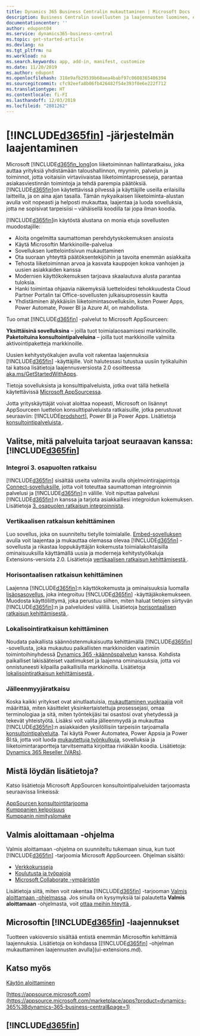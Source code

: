 ```yaml
---
title: Dynamics 365 Business Centralin mukauttaminen | Microsoft Docs
description: Business Centralin sovellusten ja laajennusten luominen, esitteleminen ja markkinoiminen.
documentationcenter: ''
author: edupont04
ms.service: dynamics365-business-central
ms.topic: get-started-article
ms.devlang: na
ms.tgt_pltfrm: na
ms.workload: na
ms.search.keywords: app, add-in, manifest, customize
ms.date: 11/20/2019
ms.author: edupont
ms.openlocfilehash: 318e9afb29539b68aea4babf97c0608365406394
ms.sourcegitcommit: cfc92eefa8b06fb426482f54e393f0e6e222f712
ms.translationtype: HT
ms.contentlocale: fi-FI
ms.lasthandoff: 12/03/2019
ms.locfileid: "2881262"
---
```

# <a name="extending-included365finincludesd365fin_mdmd"></a>[!INCLUDE[d365fin](includes/d365fin_md.md)] -järjestelmän laajentaminen
Microsoft [!INCLUDE[d365fin_long](includes/d365fin_long_md.md)]on liiketoiminnan hallintaratkaisu, joka auttaa yrityksiä yhdistämään taloushallinnon, myynnin, palvelun ja toiminnot, jotta voitaisiin virtaviivaistaa liiketoimintaprosesseja, parantaa asiakasviestinnän toimintoja ja tehdä parempia päätöksiä. [!INCLUDE[d365fin](includes/d365fin_md.md)]on käytettävissä pilvessä ja käyttäjille useilla erilaisilla laitteilla, ja on aina ajan tasalla. Tämän nykyaikaisen liiketoiminta-alustan avulla voit nopeasti ja helposti mukauttaa, laajentaa ja luoda sovelluksia, jotta ne sopisivat tarpeisiisi – vähäisellä koodilla tai jopa ilman koodia.  

[!INCLUDE[d365fin](includes/d365fin_md.md)]in käytöstä alustana on monia etuja sovellusten muodostajille:

* Aloita ongelmitta saumattoman perehdytyskokemuksen ansiosta
* Käytä Microsoftin Markkinoille-palvelua
* Sovelluksen luettelointisivun mukauttaminen
* Ota suoraan yhteyttä päätöksentekijöihin ja tavoita enemmän asiakkaita
* Tehosta liiketoiminnan arvoa ja kasvata kauppojen kokoa vanhojen ja uusien asiakkaiden kanssa
* Modernien käyttökokemuksen tarjoava skaalautuva alusta parantaa tuloksia.  
* Hanki toimintaa ohjaavia näkemyksiä luetteloidesi tehokkuudesta Cloud Partner Portalin tai Office-sovellusten julkaisuprosessin kautta
* Yhdistäminen älykkäisiin liiketoimintasovelluksiin, kuten Power Apps, Power Automate, Power BI ja Azure AI, on mahdollista.  

Tuo omat [!INCLUDE[d365fin](includes/d365fin_md.md)] -palvelut to Microsoft AppSourceen:

**Yksittäisinä sovelluksina** – joilla tuot toimialaosaamisesi markkinoille.  
**Paketoituina konsultointipalveluina** – joilla tuot markkinoille valmiita aktivointipaketteja markkinoille.

Uusien kehitystyökalujen avulla voit rakentaa laajennuksia [!INCLUDE[d365fin](includes/d365fin_md.md)] -käyttäjille. Voit halutessasi tutustua uusiin työkaluihin tai katsoa lisätietoja laajennusversiosta 2.0 osoitteessa [aka.ms/GetStartedWithApps](https://aka.ms/GetStartedWithApps).  

Tietoja sovelluksista ja konsulttipalveluista, jotka ovat tällä hetkellä käytettävissä [Microsoft AppSourcessa](https://appsource.microsoft.com/consulting-services).

Jotta yrityskäyttäjät voivat aloittaa nopeasti, Microsoft on lisännyt AppSourceen luettelon konsulttipalveluista ratkaisuille, jotka perustuvat seuraaviin: [!INCLUDE[prodshort](includes/prodshort.md)], Power BI ja Power Apps. Lisätietoja [konsultointipalveluista ](/dynamics365/business-central/dev-itpro/developer/readiness/readiness-consulting).

## <a name="choosing-which-services-to-offer-with-included365finincludesd365fin_mdmd"></a>Valitse, mitä palveluita tarjoat seuraavan kanssa: [!INCLUDE[d365fin](includes/d365fin_md.md)]

### <a name="integrate-a-3rd-party-solution"></a>Integroi 3. osapuolten ratkaisu
[!INCLUDE[d365fin](includes/d365fin_md.md)] sisältää useita valmiita avulla ohjelmointirajapintoja [Connect-sovelluksille](/dynamics365/business-central/dev-itpro/developer/readiness/readiness-connect-apps), jotta voit toteuttaa saumattoman integroinnin palvelusi ja [!INCLUDE[d365fin](includes/d365fin_md.md)]:n välille. Voit niputtaa palvelusi [!INCLUDE[d365fin](includes/d365fin_md.md)]:n kanssa ja tarjota asiakkaillesi integroidun kokemuksen. Lisätietoja [3. osapuolen ratkaisun integroinnista](/dynamics365/business-central/dev-itpro/developer/readiness/readiness-thirdparty-solution).

### <a name="development-of-a-vertical-solution"></a>Vertikaalisen ratkaisun kehittäminen
Luo sovellus, joka on suunniteltu tietylle toimialalle. [Embed-sovelluksen](/dynamics365/business-central/dev-itpro/developer/readiness/readiness-embed-apps) avulla voit laajentaa ja mukauttaa olemassa olevaa [!INCLUDE[d365fin](includes/d365fin_md.md)] -sovellusta ja rikastaa loppukäyttäjän kokemusta toimialakohtaisilla ominaisuuksilla käyttämällä uusia ja moderneja kehitystyölkaluja Extensions-versiota 2.0. Lisätietoja [vertikaalisen ratkaisun kehittämisestä ](/dynamics365/business-central/dev-itpro/developer/readiness/readiness-develop-vertical).

### <a name="development-of-a-horizontal-solution"></a>Horisontaalisen ratkaisun kehittäminen
Laajenna [!INCLUDE[d365fin](includes/d365fin_md.md)]:n käyttökokemusta ja ominaisuuksia luomalla [lisäosasovellus](/dynamics365/business-central/dev-itpro/developer/readiness/readiness-add-on-apps), joka integroituu [!INCLUDE[d365fin](includes/d365fin_md.md)] -käyttäjäkokemukseen. Muodosta käyttöliittymä, joka perustuu siihen, miten haluat tietojen siirtyvän [!INCLUDE[d365fin](includes/d365fin_md.md)]:n ja palveluidesi välillä. Lisätietoja [horisontaalisen ratkaisun kehittämisestä ](/dynamics365/business-central/dev-itpro/developer/readiness/readiness-develop-horizontal).

### <a name="development-of-a-localization-solution"></a>Lokalisointiratkaisun kehittäminen
Noudata paikallista säännöstenmukaisuutta kehittämällä [!INCLUDE[d365fin](includes/d365fin_md.md)] -sovellusta, joka mukautuu paikallisten markkinoiden vaatimiin toimintoihinyhdessä [Dynamics 365 -käännöspalvelun](/dynamics365/unified-operations/fin-ops-core/dev-itpro/lifecycle-services/translation-service-overview) kanssa. Kohdista paikalliset lakisääteiset vaatimukset ja laajenna ominaisuuksia, jotta voi onnistuneesti kilpailla paikallisilla markkinoilla. Lisätietoja [lokalisointiratkaisun kehittämisestä ](/dynamics365/business-central/dev-itpro/developer/readiness/readiness-develop-localization).

### <a name="reseller-solution"></a>Jälleenmyyjäratkaisu
Koska kaikki yritykset ovat ainutlaatuisia, [mukauttaminen vuokraajia](/dynamics365/business-central/dev-itpro/developer/readiness/readiness-customizing-tenants) voit määrittää, miten käsittelet yksinkertaistettuja prosessejasi, omaa terminologiaa ja sitä, miten työntekijäsi tai osastosi ovat yhetydessä ja tekevät yhteistyötä. Lisäksi voit valita jälleenmyydä ja mukauttaa [!INCLUDE[d365fin](includes/d365fin_md.md)]:n asiakkaiden yksilöllisiin tarpeisiin tarjoamalla [konsultointipalveluita](/dynamics365/business-central/dev-itpro/developer/readiness/readiness-consulting). Tai käytä Power Automatea, Power Appsia ja Power BI:tä, jotta voit luoda [mukautettuja työnkulkuja](/dynamics365/business-central/dev-itpro/developer/readiness/readiness-no-code), sovelluksia ja liiketoimintaraportteja tarvitsematta kirjoittaa riviäkään koodia. Lisätietoja: [Dynamics 365 Reseller (VARs)](/dynamics365/business-central/dev-itpro/developer/readiness/readiness-reseller).

## <a name="where-do-i-learn-more"></a>Mistä löydän lisätietoja?
Katso lisätietoja Microsoft AppSourcen konsultointipalveluiden tarjoomasta seuraavissa linkeissä:

[AppSourcen konsultointitarjooma](https://appsource.microsoft.com/marketplace/consulting-services)  
[Kumppanien kelpoisuus](https://smp-cdn-prod.azureedge.net/documents/Microsoft%20AppSource%20Partner%20Listing%20Guidelines.pdf)  
[Kumppanin nimityslomake](https://appsource.microsoft.com/partners/list-consulting-service)  

## <a name="the-ready-to-go-program"></a>Valmis aloittamaan -ohjelma
Valmis aloittamaan -ohjelma on suunniteltu tukemaan sinua, kun tuot [!INCLUDE[d365fin](includes/d365fin_md.md)] -tarjoomia Microsoft AppSourceen. Ohjelman sisältö:

- [Verkkokursseja](/dynamics365/business-central/dev-itpro/developer/readiness/readiness-learning-catalog)
- [Koulutusta ja työpajoja](/dynamics365/business-central/dev-itpro/developer/readiness/readiness-ready-to-go)
- [Microsoft Collaborate -ympäristön](https://aka.ms/Collaborate)

Lisätietoja siitä, miten voit rakentaa [!INCLUDE[d365fin](includes/d365fin_md.md)] -tarjooman [Valmis aloittamaan -ohjelmassa](/dynamics365/business-central/dev-itpro/developer/readiness/readiness-ready-to-go). Jos sinulla on kysymyksiä tai palautetta **Valmis aloittamaan** -ohjelmasta, voit [ottaa meihin hteyttä ](mailto:dyn365bep@microsoft.com).

## <a name="included365finincludesd365fin_mdmd-extensions-provided-by-microsoft"></a>Microsoftin [!INCLUDE[d365fin](includes/d365fin_md.md)] -laajennukset
Tuotteen vakioversio sisältää entistä enemmän Microsoftin kehittämiä laajennuksia. Lisätietoja on kohdassa [[!INCLUDE[d365fin](includes/d365fin_md.md)] -ohjelman mukauttaminen laajennusten avulla](ui-extensions.md).

## <a name="see-also"></a>Katso myös
[Käytön aloittaminen](product-get-started.md)  

[https://appsource.microsoft.com](https://appsource.microsoft.com/marketplace/apps?product=dynamics-365%3Bdynamics-365-business-central&page=1)  

## [!INCLUDE[d365fin](includes/free_trial_md.md)]  
